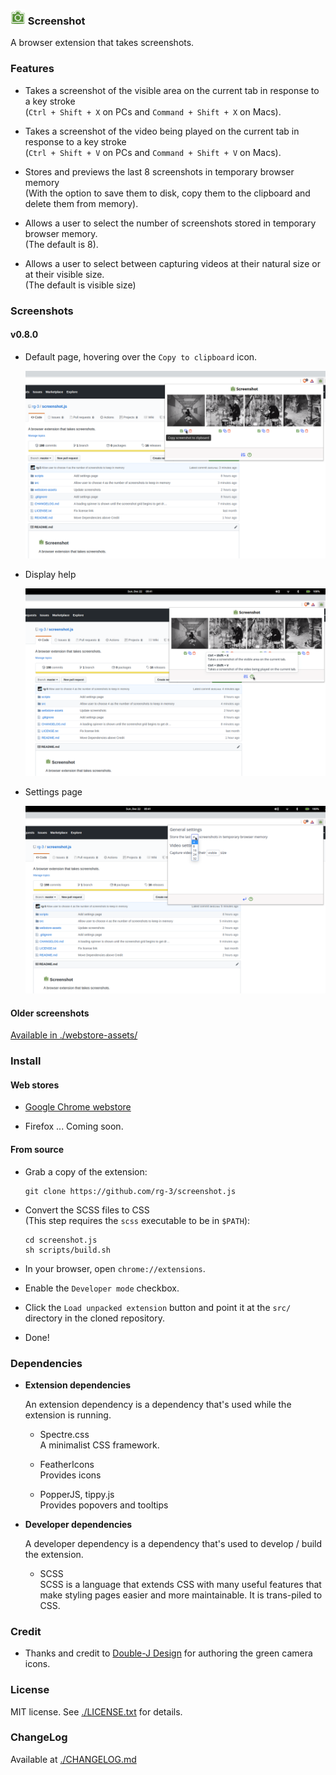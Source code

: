 ### ![logo](src/images/camera24.png) Screenshot

A browser extension that takes screenshots.

### Features

* Takes a screenshot of the visible area on the current tab in response to
  a key stroke  
  (`Ctrl + Shift + X` on PCs and  `Command + Shift + X` on Macs).

* Takes a screenshot of the video being played on the current tab in response to
  a key stroke  
  (`Ctrl + Shift + V` on PCs and  `Command + Shift + V` on Macs).

* Stores and previews the last 8 screenshots in temporary browser memory  
  (With the option to save them to disk, copy them to the clipboard and delete
   them from memory).

* Allows a user to select the number of screenshots stored in temporary browser memory.  
  (The default is 8).

* Allows a user to select between capturing videos at their natural size or at
  their visible size.   
  (The default is visible size)

### Screenshots

#### v0.8.0

* Default page, hovering over the `Copy to clipboard` icon.

  ![screenshot](./webstore-assets/v0.8.0/copy_screenshot_v0.8.0_1280x800.png)

* Display help

  ![screenshot](./webstore-assets/v0.8.0/help_screenshot_v0.8.0_1280x800.png)

* Settings page

  ![screenshot](./webstore-assets/v0.8.0/settings_screenshot_v0.8.0_1280x800.png)

#### Older screenshots

[Available in ./webstore-assets/](./webstore-assets/)

### Install

#### Web stores

* [Google Chrome webstore](https://chrome.google.com/webstore/detail/screenshot/ehmcpclingghgidajkpodncclbginiak)

* Firefox ... Coming soon.

#### From source

* Grab a copy of the extension:

      git clone https://github.com/rg-3/screenshot.js

* Convert the SCSS files to CSS  
  (This step requires the `scss` executable to be in `$PATH`):

      cd screenshot.js
      sh scripts/build.sh

* In your browser, open `chrome://extensions`.

* Enable the `Developer mode` checkbox.

* Click the `Load unpacked extension` button and point it at the `src/`
  directory in the cloned repository.

* Done!

### Dependencies

  * **Extension dependencies**

    An extension dependency is a dependency that's used while the extension
    is running.

    * Spectre.css  
      A minimalist CSS framework.

    * FeatherIcons  
      Provides icons

    * PopperJS, tippy.js  
      Provides popovers and tooltips

  * **Developer dependencies**

    A developer dependency is a dependency that's used to develop / build the
    extension.

      * SCSS  
        SCSS is a language that extends CSS with many useful features that make
        styling pages easier and more maintainable. It is trans-piled to CSS.

### Credit

  * Thanks and credit to
    [Double-J Design](http://www.iconarchive.com/artist/double-j-design.html)
    for authoring the green camera icons.

### License

MIT license. See [./LICENSE.txt](./LICENSE.txt) for details.

### ChangeLog

Available at [./CHANGELOG.md](./CHANGELOG.md)
